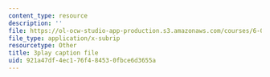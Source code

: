 ```yaml
---
content_type: resource
description: ''
file: https://ol-ocw-studio-app-production.s3.amazonaws.com/courses/6-02-introduction-to-eecs-ii-digital-communication-systems-fall-2012/921a47df4ec176f484530fbce6d3655a_HkmAT9eVYSo.srt
file_type: application/x-subrip
resourcetype: Other
title: 3play caption file
uid: 921a47df-4ec1-76f4-8453-0fbce6d3655a
---
```


